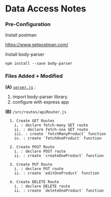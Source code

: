 # Data Access Notes

### Pre-Configuration

Install postman

https://www.getpostman.com/

Install body-parser

```
npm install --save body-parser
```

### Files Added + Modified

**(A)** [`server.js`](./server.js) :
  1. import body-parser library. 
  2. configure with express app
  

**(B)** `/src/routes/apiRouter.js`
```
  1. Create GET Routes
    i. : declare fetch-many GET route
    ii. : declare fetch-one GET route
    iii. : create `fetchManyProduct` function
    iv. : create `fetchOneProduct` function

  2. Create POST Route
    i. : declare POST route
    ii. : create `createOneProduct` function

  3. Create PUT Route
    i. : declare PUT route
    ii. : create `editOneProduct` function

  4. Create DELETE Route
    i. : declare DELETE route   
    ii. : create `deleteOneProduct` function
```
